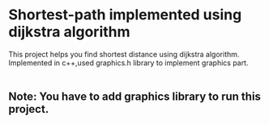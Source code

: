 # Shortest-path implemented using dijkstra algorithm

This project helps you find shortest distance using dijkstra algorithm.<br> 
Implemented in c++,used graphics.h library to implement graphics part.<br><br>

## Note: You have to add graphics library to run this project.
 
